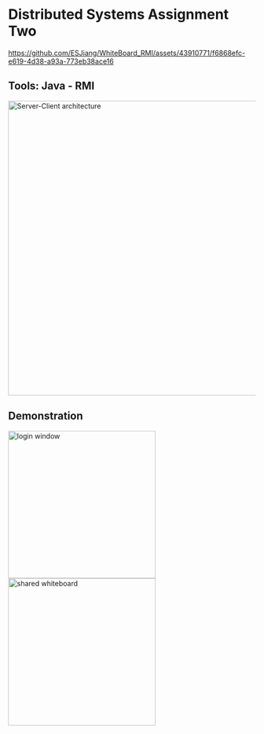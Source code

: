 # Distributed Systems Assignment Two
https://github.com/ESJiang/WhiteBoard_RMI/assets/43910771/f6868efc-e619-4d38-a93a-773eb38ace16

## Tools: Java - RMI
<img width="600" alt="Server-Client architecture" src="https://github.com/ESJiang/WhiteBoard_RMI/assets/43910771/9cbeade2-1804-4040-8800-2d517a3c2c1f">

## Demonstration
<img width="300" height="300" alt="login window" src="https://github.com/ESJiang/WhiteBoard_RMI/assets/43910771/11a5c11f-9a8d-4b27-a509-78bd78971d5c">
<img width="300" height="300" alt="shared whiteboard" src="https://github.com/ESJiang/WhiteBoard_RMI/assets/43910771/eaac8ab7-71ab-4086-9455-9a7259d8ca7b">
